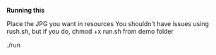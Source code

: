 __Running this__

Place the JPG you want in resources
You shouldn't have issues using rush.sh, but if you do, chmod +x run.sh from demo folder

./run 
